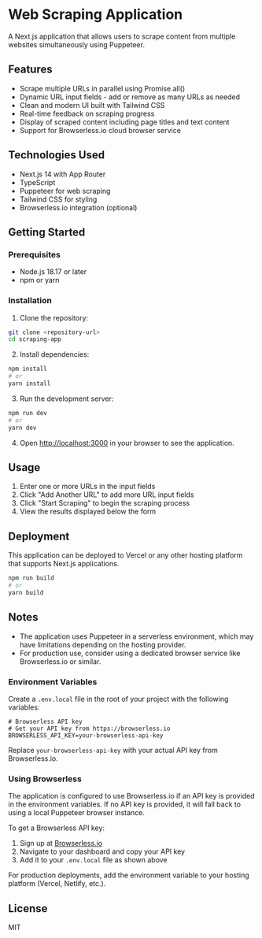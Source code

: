 # Web Scraping Application

A Next.js application that allows users to scrape content from multiple websites simultaneously using Puppeteer.

## Features

- Scrape multiple URLs in parallel using Promise.all()
- Dynamic URL input fields - add or remove as many URLs as needed
- Clean and modern UI built with Tailwind CSS
- Real-time feedback on scraping progress
- Display of scraped content including page titles and text content
- Support for Browserless.io cloud browser service

## Technologies Used

- Next.js 14 with App Router
- TypeScript
- Puppeteer for web scraping
- Tailwind CSS for styling
- Browserless.io integration (optional)

## Getting Started

### Prerequisites

- Node.js 18.17 or later
- npm or yarn

### Installation

1. Clone the repository:

```bash
git clone <repository-url>
cd scraping-app
```

2. Install dependencies:

```bash
npm install
# or
yarn install
```

3. Run the development server:

```bash
npm run dev
# or
yarn dev
```

4. Open [http://localhost:3000](http://localhost:3000) in your browser to see the application.

## Usage

1. Enter one or more URLs in the input fields
2. Click "Add Another URL" to add more URL input fields
3. Click "Start Scraping" to begin the scraping process
4. View the results displayed below the form

## Deployment

This application can be deployed to Vercel or any other hosting platform that supports Next.js applications.

```bash
npm run build
# or
yarn build
```

## Notes

- The application uses Puppeteer in a serverless environment, which may have limitations depending on the hosting provider.
- For production use, consider using a dedicated browser service like Browserless.io or similar.

### Environment Variables

Create a `.env.local` file in the root of your project with the following variables:

```
# Browserless API key
# Get your API key from https://browserless.io
BROWSERLESS_API_KEY=your-browserless-api-key
```

Replace `your-browserless-api-key` with your actual API key from Browserless.io.

### Using Browserless

The application is configured to use Browserless.io if an API key is provided in the environment variables. If no API key is provided, it will fall back to using a local Puppeteer browser instance.

To get a Browserless API key:

1. Sign up at [Browserless.io](https://browserless.io)
2. Navigate to your dashboard and copy your API key
3. Add it to your `.env.local` file as shown above

For production deployments, add the environment variable to your hosting platform (Vercel, Netlify, etc.).

## License

MIT
